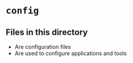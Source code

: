 # `config`

## Files in this directory

- Are configuration files
- Are used to configure applications and tools
